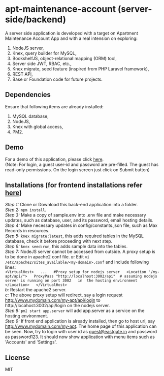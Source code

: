 # apt-maintenance-account (server-side/backend)  
A server side application is developed with a target on Apartment Maintenance Account App and with a real intension on exploring:  
1. NodeJS server,  
2. Knex, query builder for MySQL,  
3. BookshelfJS, object-relational mapping (ORM) tool,  
4. Server side JWT, RBAC, etc.,  
5. Knex migrate, seed feature (inspired from PHP Laravel framework),  
6. REST API,  
7. Base or Foundation code for future projects.  

## Dependencies  
Ensure that following items are already installed:  
1. MySQL database,  
2. NodeJS,  
3. Knex with global access,  
4. PM2.  

## Demo  
For a demo of this application, please click [here](http://eastgate.in/apt-maint-acct-demo).  
(Note: For login, a guest user-id and password are pre-filled.  The guest has read-only permissions. On the login screen just click on Submit button)  

## Installations (for frontend installations refer  [here](https://github.com/mohankumaranna/apt-maintenance-account))  
_Step 1:_  Clone or Download this back-end application into a folder.  
_Step 2:_  `npm install`.  
_Step 3:_  Make a copy of sample.env into .env file and make necessary updates, such as database, user, and its password, email hosting details.  
_Step 4:_  Make necessary updates in config/constants.json file, such as Max Records in resources.  
_Step 5:_  `knex migrate:latest`, this adds required tables in the MySQL database, check it before proceeding with next step.  
_Step 6:_  `knex seed:run`, this adds sample data into the tables.  
_Step 7:_  NodeJS server cannot be accessed from outside.  A proxy setup is to be done in apache2 conf file.
  _a:_  Edit `vi /etc/apache2/sites_available/<my-domain>.conf` and include following lines:  
              `<VirtualHost>  
                ...  
                #Proxy setup for nodejs server  
                <Location "/my-apt/api/">  
                  ProxyPass "http://localhost:3002/api"  # assuming nodejs server is running on port 3002   in  the hosting environment  
                </Location>  
              </VirtualHost>`  
  _b:_   Restart the apache2 server.  
  _c:_   The above proxy setup will redirect, say a login request http://www.mydomain.com/my-apt/api/login to http://locahost:3002/api/login on the nodejs server.  
_Step 8:_  `pm2 start app.server` will add app.server as a service on the hosting environment.  
_Step 9:_  If front end application is already installed, then go to host url, say http://www.mydomain.com/my-apt.  The home page of this application can be seen.  Now, try to login with user id as guest@eastgate.in and password as password123.  It should now show application with menu items such as 'Accounts' and 'Settings'.  

## License  
MIT  

